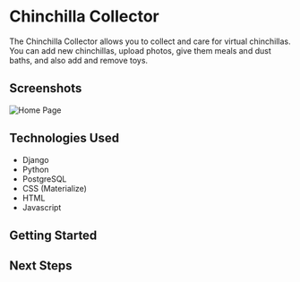 # Chinchilla Collector

The Chinchilla Collector allows you to collect and care for virtual chinchillas. You can add new chinchillas, upload photos, give them meals and dust baths, and also add and remove toys.

## Screenshots

![Home Page](link)

## Technologies Used

- Django
- Python
- PostgreSQL
- CSS (Materialize)
- HTML
- Javascript

## Getting Started


## Next Steps

